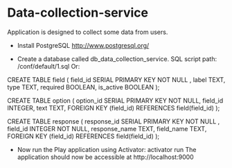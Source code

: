 # Data-collection-service
Application is designed to collect some data from users.
- Install PostgreSQL
http://www.postgresql.org/


- Create a database called db_data_collection_service.
SQL script path: /conf/default/1.sql
Or:

CREATE TABLE field (
field_id SERIAL PRIMARY KEY NOT NULL ,
label TEXT,
type TEXT,
required BOOLEAN,
is_active BOOLEAN
);

CREATE TABLE option (
option_id SERIAL PRIMARY KEY NOT NULL,
field_id INTEGER,
text TEXT,
FOREIGN KEY (field_id) REFERENCES field(field_id)
);

CREATE TABLE response (
response_id SERIAL PRIMARY KEY NOT NULL ,
field_id INTEGER NOT NULL,
response_name TEXT,
field_name TEXT,
FOREIGN KEY (field_id) REFERENCES field(field_id)
);

- Now run the Play application using Activator:
activator run
The application should now be accessible at http://localhost:9000
